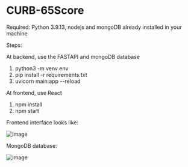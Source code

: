 # CURB-65Score

Required: Python 3.9.13, nodejs and mongoDB already installed in your machine

Steps:

At backend, use the FASTAPI and mongoDB database
  1. python3 -m venv env
  2. pip install -r requirements.txt
  3. uvicorn main:app --reload 
       
 
At frontend, use React
  1. npm install
  2. npm start


Frontend interface looks like:

![image](https://github.com/yuleifan/CURB-65Score/assets/42140258/1c09964f-7d30-4b41-826c-1e00d6cd3c43)


MongoDB database:

![image](https://github.com/yuleifan/CURB-65Score/assets/42140258/8a4c73b5-98e8-47ae-9b1e-f68fd1e1bc12)


